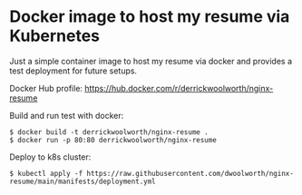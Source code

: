 Docker image to host my resume via Kubernetes
===
Just a simple container image to host my resume via docker and provides a test
deployment for future setups.

Docker Hub profile:
https://hub.docker.com/r/derrickwoolworth/nginx-resume

Build and run test with docker:
```
$ docker build -t derrickwoolworth/nginx-resume .
$ docker run -p 80:80 derrickwoolworth/nginx-resume
```

Deploy to k8s cluster:
```
$ kubectl apply -f https://raw.githubusercontent.com/dwoolworth/nginx-resume/main/manifests/deployment.yml
```
